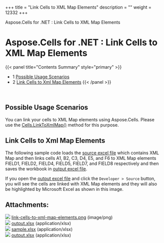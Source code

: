 +++
title = "Link Cells to XML Map Elements" 
description = "" 
weight = 12332 
+++

Aspose.Cells for .NET : Link Cells to XML Map Elements  

# Aspose.Cells for .NET : Link Cells to XML Map Elements


{{< panel title="Contents Summary" style="primary" >}}
*   1 [Possible Usage Scenarios](#LinkCellstoXMLMapElements-PossibleUsageScenarios)
*   2 [Link Cells to Xml Map Elements](#LinkCellstoXMLMapElements-LinkCellstoXmlMapElements)
{{< /panel >}}
 

 

## Possible Usage Scenarios

You can link your cells to XML Map elements using Aspose.Cells. Please use the [Cells.LinkToXmlMap()](https://apireference.aspose.com/cells/net/aspose.cells/cells/methods/linktoxmlmap) method for this purpose.

## Link Cells to Xml Map Elements

The following sample code loads the [source excel file](https://docs2.aspose.com/cells/net/attachments/5013738/5115471.xlsx) which contains XML Map and then links cells A1, B2, C3, D4, E5, and F6 to XML Map elements FIELD1, FIELD2, FIELD4, FIELD5, FIELD7, and FIELD8 respectively and then saves the workbook in [output excel file](https://docs2.aspose.com/cells/net/attachments/5013738/5115467.xlsx).

If you open the [output excel file](https://docs2.aspose.com/cells/net/attachments/5013738/5115467.xlsx) and click the `Developer > Source` button, you will see the cells are linked with XML Map elements and they will also be highlighted by Microsoft Excel as shown in this image.

## Attachments:

![](https://docs2.aspose.com/cells/net/images/icons/bullet_blue.gif) [link-cells-to-xml-map-elements.png](https://docs2.aspose.com/cells/net/attachments/5013738/5115466.png) (image/png)  
![](https://docs2.aspose.com/cells/net/images/icons/bullet_blue.gif) [output.xlsx](https://docs2.aspose.com/cells/net/attachments/5013738/5115472.xlsx) (application/xlsx)  
![](https://docs2.aspose.com/cells/net/images/icons/bullet_blue.gif) [sample.xlsx](https://docs2.aspose.com/cells/net/attachments/5013738/5115471.xlsx) (application/xlsx)  
![](https://docs2.aspose.com/cells/net/images/icons/bullet_blue.gif) [output.xlsx](https://docs2.aspose.com/cells/net/attachments/5013738/5115467.xlsx) (application/xlsx)  

